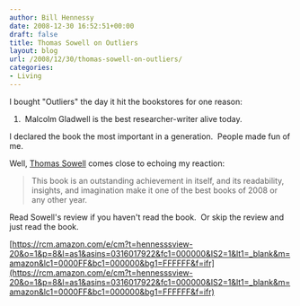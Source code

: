 ```yaml
---
author: Bill Hennessy
date: 2008-12-30 16:52:51+00:00
draft: false
title: Thomas Sowell on Outliers
layout: blog
url: /2008/12/30/thomas-sowell-on-outliers/
categories:
- Living
---
```


I bought "Outliers" the day it hit the bookstores for one reason:

1.  Malcolm Gladwell is the best researcher-writer alive today.

I declared the book the most important in a generation.  People made fun of me. 

Well, [Thomas Sowell](https://article.nationalreview.com/?q=NzRiMmU4NWEzMTMzOWY0OThhMmE4MGEwMjg5M2E4YjA=) comes close to echoing my reaction:


> This book is an outstanding achievement in itself, and its readability, insights, and imagination make it one of the best books of 2008 or any other year.


Read Sowell's review if you haven't read the book.  Or skip the review and just read the book.


[https://rcm.amazon.com/e/cm?t=hennesssview-20&o=1&p=8&l=as1&asins=0316017922&fc1=000000&IS2=1&lt1=_blank&m=amazon&lc1=0000FF&bc1=000000&bg1=FFFFFF&f=ifr](https://rcm.amazon.com/e/cm?t=hennesssview-20&o=1&p=8&l=as1&asins=0316017922&fc1=000000&IS2=1&lt1=_blank&m=amazon&lc1=0000FF&bc1=000000&bg1=FFFFFF&f=ifr)



